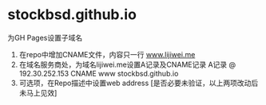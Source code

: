 stockbsd.github.io
==================

为GH Pages设置子域名

1. 在repo中增加CNAME文件，内容只一行 www.lijiwei.me
2. 在域名服务商处，为域名lijiwei.me设置A记录及CNAME记录
   A记录    @  192.30.252.153
   CNAME  www  stockbsd.github.io
3. 可选项，在Repo描述中设置web address
   [是否必要未验证，以上两项改动后未马上见效]
